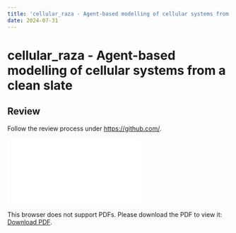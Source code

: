```yaml
---
title: 'cellular_raza - Agent-based modelling of cellular systems from a clean slate'
date: 2024-07-31
---
```


# cellular_raza - Agent-based modelling of cellular systems from a clean slate

## Review
Follow the review process under https://github.com/.

<object
    data="/publications/2024-joss/paper.pdf"
    type="application/pdf"
    width="100%"
    height="100%"
    style="width: 100%; aspect-ratio: 0.713;">
    <embed src="/publications/2024-joss/paper.pdf">
        <p>This browser does not support PDFs. Please download the PDF to view it: <a href="/publications/20242-joss/paper.pdf">Download PDF</a>.</p>
    </embed>
</object>
